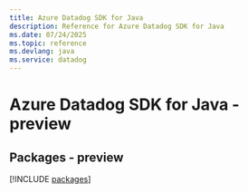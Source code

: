 ```yaml
---
title: Azure Datadog SDK for Java
description: Reference for Azure Datadog SDK for Java
ms.date: 07/24/2025
ms.topic: reference
ms.devlang: java
ms.service: datadog
---
```

# Azure Datadog SDK for Java - preview
## Packages - preview
[!INCLUDE [packages](datadog-index.md)]